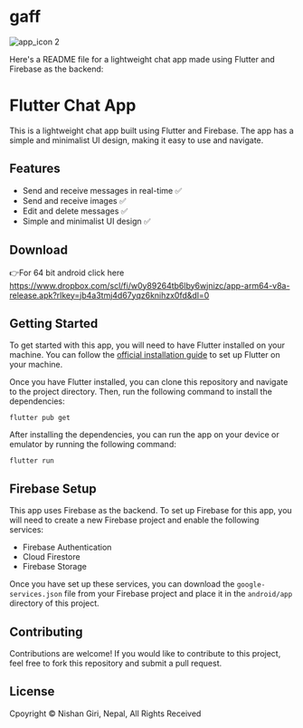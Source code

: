 # gaff

![app_icon 2](https://github.com/Nishan123/Gaff/assets/79587376/542a2e5d-de8e-44e1-a91f-213a96b66221)

Here's a README file for a lightweight chat app made using Flutter and Firebase as the backend:

# Flutter Chat App

This is a lightweight chat app built using Flutter and Firebase. The app has a simple and minimalist UI design, making it easy to use and navigate.

## Features

- Send and receive messages in real-time ✅
- Send and receive images ✅
- Edit and delete messages ✅
- Simple and minimalist UI design ✅

## Download
👉For 64 bit android click here https://www.dropbox.com/scl/fi/w0y89264tb6lby6wjnizc/app-arm64-v8a-release.apk?rlkey=jb4a3tmj4d67yqz6knihzx0fd&dl=0 

## Getting Started

To get started with this app, you will need to have Flutter installed on your machine. You can follow the [official installation guide](https://flutter.dev/docs/get-started/install) to set up Flutter on your machine.

Once you have Flutter installed, you can clone this repository and navigate to the project directory. Then, run the following command to install the dependencies:

```
flutter pub get
```

After installing the dependencies, you can run the app on your device or emulator by running the following command:

```
flutter run
```

## Firebase Setup

This app uses Firebase as the backend. To set up Firebase for this app, you will need to create a new Firebase project and enable the following services:

- Firebase Authentication
- Cloud Firestore
- Firebase Storage

Once you have set up these services, you can download the `google-services.json` file from your Firebase project and place it in the `android/app` directory of this project.

## Contributing

Contributions are welcome! If you would like to contribute to this project, feel free to fork this repository and submit a pull request.

## License

Cpoyright © Nishan Giri, Nepal, All Rights Received
